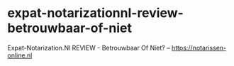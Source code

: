 # expat-notarizationnl-review-betrouwbaar-of-niet
Expat-Notarization.Nl REVIEW - Betrouwbaar Of Niet? – https://notarissen-online.nl
